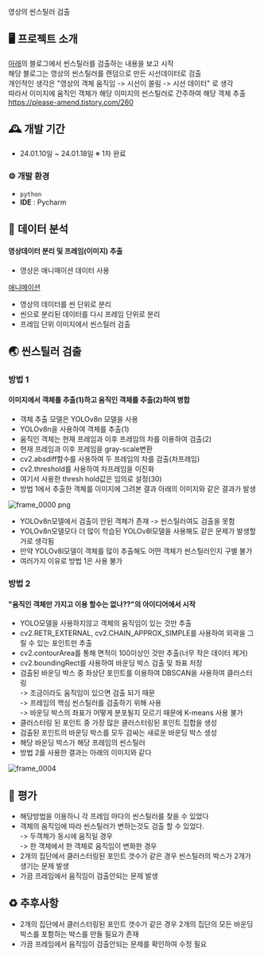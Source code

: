 영상의 씬스틸러 검출

## 🖥️ 프로젝트 소개
[아래](https://please-amend.tistory.com/260)의 블로그에서 씬스틸러를 검출하는 내용을 보고 시작<br>
해당 블로그는 영상의 씬스틸러를 랜덤으로 만든 시선데이터로 검출<br>
개인적인 생각은 "영상의 객체 움직임 -> 시선이 쏠림 -> 시선 데이터" 로 생각<br>
따라서 이미지에 움직인 객체가 해당 이미지의 씬스틸러로 간주하여 해당 객체 추출<br>
https://please-amend.tistory.com/260<br>

## 🕰️ 개발 기간
* 24.01.10일 ~ 24.01.18일 ※ 1차 완료

### ⚙️ 개발 환경
- `python`
- **IDE** : Pycharm

## 📌 데이터 분석
#### 영상데이터 분리 및 프레임(이미지) 추출
- 영상은 애니매이션 데이터 사용

[애니메이션](https://github.com/whcjfdudwkd/scene_stealer_detect/assets/70883264/6bb13c71-47b1-4c21-a60f-1daedbf7d8a7)

- 영상의 데이터를 씬 단위로 분리
- 씬으로 분리된 데이터를 다시 프레임 단위로 분리
- 프레임 단위 이미지에서 씬스틸러 검출

## 🌏 씬스틸러 검출
### 방법 1
#### 이미지에서 객체를 추출(1)하고 움직인 객체를 추출(2)하여 병합
- 객체 추출 모델은 YOLOv8n 모델을 사용
- YOLOv8n을 사용하여 객체를 추출(1)
- 움직인 객체는 현재 프레임과 이후 프레임의 차를 이용하여 검출(2)
- 현재 프레임과 이후 프레임을 gray-scale변환
- cv2.absdiff함수를 사용하여 두 프레임의 차를 검출(차프레임)
- cv2.threshold를 사용하여 차프레임을 이진화
- 여기서 사용한 thresh hold값은 임의로 설정(30)
- 방법 1에서 추출한 객체를 이미지에 그려본 결과 아래의 이미지와 같은 결과가 발생

![frame_0000 png](https://github.com/whcjfdudwkd/scene_stealer_detect/assets/70883264/942439bd-bded-4717-8cc8-096b8b335ee4)

- YOLOv8n모델에서 검출이 안된 객체가 존재 -> 씬스틸러여도 검출을 못함
- YOLOv8n모델모다 더 많이 학습된 YOLOv8l모델을 사용해도 같은 문제가 발생할거로 생각됨
- 만약 YOLOv8l모델이 객체를 많이 추출해도 어떤 객체가 씬스틸러인지 구별 불가
- 여러가지 이유로 방법 1은 사용 불가

### 방법 2
#### "움직인 객체만 가지고 이용 할수는 없나??"의 아이디어에서 시작
 - YOLO모델을 사용하지않고 객체의 움직임이 있는 것만 추출
 - cv2.RETR_EXTERNAL, cv2.CHAIN_APPROX_SIMPLE를 사용하여 외곽을 그릴 수 있는 포인트만 추출
 - cv2.contourArea를 통해 면적이 100이상인 것만 추출(너무 작은 데이터 제거)
 - cv2.boundingRect를 사용하여 바운딩 박스 검출 및 좌표 저장
 - 검출된 바운딩 박스 중 좌상단 포인트를 이용하여 DBSCAN을 사용하여 클러스터링
   <br>-> 조금이라도 움직임이 있으면 검출 되기 때문
   <br>-> 프레임의 핵심 씬스틸러를 검출하기 위해 사용
   <br>-> 바운딩 박스의 좌표가 어떻게 분포될지 모르기 때문에 K-means 사용 불가
 - 클러스터링 된 포인트 중 가장 많은 클러스터링된 포인트 집합을 생성
 - 검출된 포인트의 바운딩 박스를 모두 감싸는 새로운 바운딩 박스 생성
 - 해당 바운딩 박스가 해당 프레임의 씬스틸러
 - 방법 2를 사용한 결과는 아래의 이미지와 같다

![frame_0004](https://github.com/whcjfdudwkd/scene_stealer_detect/assets/70883264/264f768e-a6c4-4c3f-992f-d5d34fa17ea6)


## 🐃 평가
 - 해당방법을 이용하니 각 프레임 마다의 씬스틸러를 찾을 수 있었다
 - 객체의 움직임에 따라 씬스틸러가 변하는것도 검출 할 수 있었다.
   <br>-> 두객체가 동시에 움직일 경우
   <br>-> 한 객체에서 한 객체로 움직임이 변화한 경우
 - 2개의 집단에서 클러스터링된 포인트 갯수가 같은 경우 씬스틸러의 박스가 2개가 생기는 문제 발생
 - 가끔 프레임에서 움직임이 검출안되는 문제 발생

## ♻️ 추후사항
 - 2개의 집단에서 클러스터링된 포인트 갯수가 같은 경우 2개의 집단의 모든 바운딩 박스를 포함하는 박스를 만들 필요가 존재
 - 가끔 프레임에서 움직임이 검출안되는 문제를 확인하여 수정 필요

   
